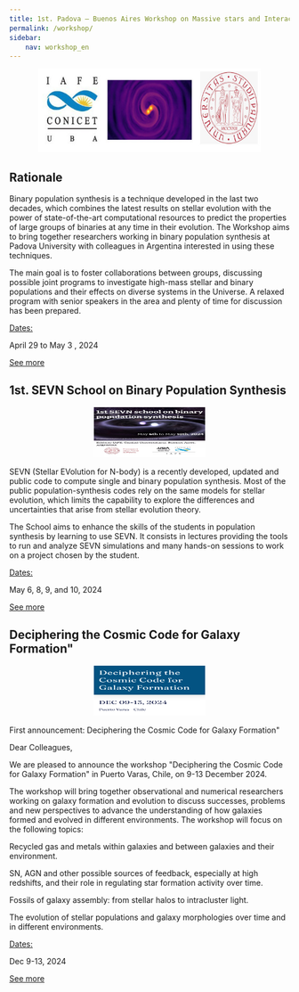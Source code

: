 ```yaml
---
title: 1st. Padova – Buenos Aires Workshop on Massive stars and Interacting Binaries
permalink: /workshop/
sidebar:
    nav: workshop_en
---
```


<p align="center">
<img src="/assets/images/schoolSEVN.jpg"  width="400" height="150">
</p>



## Rationale


Binary population synthesis is a technique developed in the last two decades, which combines the latest results on stellar evolution with the power of state-of-the-art computational resources to predict the properties of large groups of binaries at any time in their evolution. The Workshop aims to bring together researchers working in binary population synthesis at Padova University with colleagues in Argentina interested in using these techniques. 

The main goal is to foster collaborations between groups, discussing possible joint programs to investigate high-mass stellar and binary populations and their effects on diverse systems in the Universe. A relaxed program with senior speakers in the area and plenty of time for discussion has been prepared.


<ins>Dates:</ins>

April 29 to May 3 , 2024

[See more](/workshop/Workshop_on_Massive_stars)


## 1st. SEVN School on Binary Population Synthesis


<p align="center">
<img src="/assets/images/flyer_school.jpeg"  width="200" height="90">
</p>

SEVN (Stellar EVolution for N-body) is a recently developed, updated and public code to compute single and binary population synthesis. Most of the public population-synthesis codes rely on the same models for stellar evolution, which limits the capability to explore the differences and uncertainties that arise from stellar evolution theory. 

The School aims to enhance the skills of the students in population synthesis by learning to use SEVN. It consists in lectures providing the tools to run and analyze SEVN simulations and many hands-on sessions to work on a project chosen by the student.


<ins>Dates:</ins>

May 6, 8, 9, and 10, 2024

[See more](/workshop/SEVN_School)




## Deciphering the Cosmic Code for Galaxy Formation"


<p align="center">
<img src="/assets/images/DCC2024.png"  width="200" height="90">
</p>

First announcement: Deciphering the Cosmic Code for Galaxy Formation"

Dear Colleagues,

We are pleased to announce the workshop "Deciphering the Cosmic Code for Galaxy Formation" in Puerto Varas, Chile, on 9-13 December 2024. 

The workshop will bring together observational and numerical researchers working on galaxy formation and evolution to discuss successes, problems and new perspectives to advance the understanding of how galaxies formed and evolved in different environments. The workshop will focus on the following topics:

Recycled gas and metals within galaxies and between galaxies and their environment.

SN, AGN and other possible sources of feedback, especially at high redshifts, and their role in regulating star formation activity over time.

Fossils of galaxy assembly: from stellar halos to intracluster light.

The evolution of stellar populations and galaxy morphologies over time and in different environments.

<ins>Dates:</ins>

Dec 9-13, 2024

[See more](/workshop/DCC2024)


